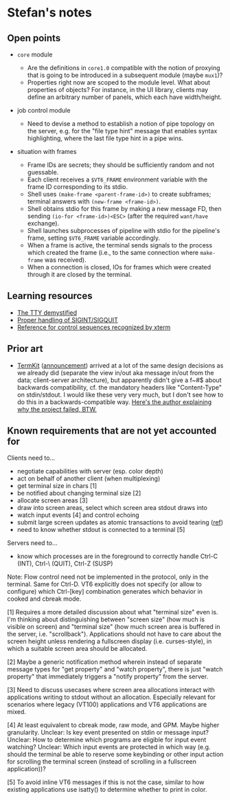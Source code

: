 # Stefan's notes

## Open points

* `core` module
  * Are the definitions in `core1.0` compatible with the notion of proxying that is going to be introduced in a subsequent module (maybe `mux1`)?
  * Properties right now are scoped to the module level. What about properties of objects? For instance, in the UI library, clients may define an arbitrary number of panels, which each have width/height.
* job control module
  * Need to devise a method to establish a notion of pipe topology on the server, e.g. for the "file type hint" message that enables syntax highlighting, where the last file type hint in a pipe wins.

* situation with frames
  * Frame IDs are secrets; they should be sufficiently random and not guessable.
  * Each client receives a `$VT6_FRAME` environment variable with the frame ID corresponding to its stdio.
  * Shell uses `(make-frame <parent-frame-id>)` to create subframes; terminal answers with `(new-frame <frame-id>)`.
  * Shell obtains stdio for this frame by making a new message FD, then sending `(io-for <frame-id>)<ESC>` (after the required `want/have` exchange).
  * Shell launches subprocesses of pipeline with stdio for the pipeline's frame, setting `$VT6_FRAME` variable accordingly.
  * When a frame is active, the terminal sends signals to the process which created the frame (i.e., to the same connection where `make-frame` was received).
  * When a connection is closed, IOs for frames which were created through it are closed by the terminal.

## Learning resources

* [The TTY demystified](http://www.linusakesson.net/programming/tty/)
* [Proper handling of SIGINT/SIGQUIT](https://www.cons.org/cracauer/sigint.html)
* [Reference for control sequences recognized by xterm](https://invisible-island.net/xterm/ctlseqs/ctlseqs.html)

## Prior art

* [TermKit](https://github.com/unconed/TermKit) ([announcement](http://acko.net/blog/on-termkit/)) arrived at a lot of
  the same design decisions as we already did (separate the view in/out aka message in/out from the data; client-server
  architecture), but apparently didn't give a f~#$ about backwards compatibility, cf. the mandatory headers like
  "Content-Type" on stdin/stdout. I would like these very very much, but I don't see how to do this in a
  backwards-compatible way. [Here's the author explaining why the project failed, BTW.](https://www.reddit.com/r/programming/comments/137kd9/18_months_ago_termkit_a_nextgeneration_terminal/)

## Known requirements that are not yet accounted for

Clients need to...

* negotiate capabilities with server (esp. color depth)
* act on behalf of another client (when multiplexing)
* get terminal size in chars [1]
* be notified about changing terminal size [2]
* allocate screen areas [3]
* draw into screen areas, select which screen area stdout draws into
* watch input events [4] and control echoing
* submit large screen updates as atomic transactions to avoid tearing ([ref](https://github.com/jwilm/alacritty/issues/598))
* need to know whether stdout is connected to a terminal [5]

Servers need to...

* know which processes are in the foreground to correctly handle Ctrl-C (INT),
  Ctrl-\ (QUIT), Ctrl-Z (SUSP)

Note: Flow control need not be implemented in the protocol, only in the terminal.
Same for Ctrl-D. VT6 explicitly does not specify (or allow to configure) which
Ctrl-[key] combination generates which behavior in cooked and cbreak mode.

[1] Requires a more detailed discussion about what "terminal size" even is.
I'm thinking about distinguishing between "screen size" (how much is visible on
screen) and "terminal size" (how much screen area is buffered in the server,
i.e. "scrollback"). Applications should not have to care about the screen
height unless rendering a fullscreen display (i.e. curses-style), in which a
suitable screen area should be allocated.

[2] Maybe a generic notification method wherein instead of separate message
types for "get property" and "watch property", there is just "watch property"
that immediately triggers a "notify property" from the server.

[3] Need to discuss usecases where screen area allocations interact with
applications writing to stdout without an allocation. Especially relevant for
scenarios where legacy (VT100) applications and VT6 applications are mixed.

[4] At least equivalent to cbreak mode, raw mode, and GPM. Maybe higher
granularity. Unclear: Is key event presented on stdin or message input? Unclear:
How to determine which programs are eligible for input event watching?
Unclear: Which input events are protected in which way (e.g. should the
terminal be able to reserve some keybinding or other input action for scrolling
the terminal screen (instead of scrolling in a fullscreen application))?

[5] To avoid inline VT6 messages if this is not the case, similar to how
existing applications use isatty() to determine whether to print in color.
